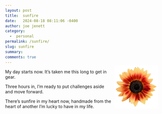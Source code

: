 ```yaml
---
layout: post
title:  sunfire
date:   2024-08-18 08:11:06 -0400
author: joe jenett
category:
  -  personal
permalink: /sunfire/
slug: sunfire
summary: 
comments: true
---
```

<img style="position:relative;float:right;margin:-12px 8px 8px 8px;" src="/images/sunfire.png" width="140" alt="">
<p >
My day starts now. It’s taken me this long to get in gear.
</p>
<p>
Three hours in, I’m ready to put challenges aside and move forward.
</p>
<p>
 There’s sunfire in my heart now,  handmade from the heart of another I’m lucky to have in my life.
</p>



<a href="https://brid.gy/publish/mastodon"></a>